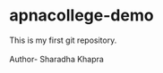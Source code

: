 # apnacollege-demo
This is my first git repository.
<br>                                                               
Author- Sharadha Khapra
